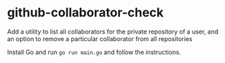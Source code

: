 # github-collaborator-check
Add a utility to list all collaborators for the private repository of a user, and an option to remove a particular collaborator from all repositories

Install Go and run `go run main.go` and follow the instructions.
